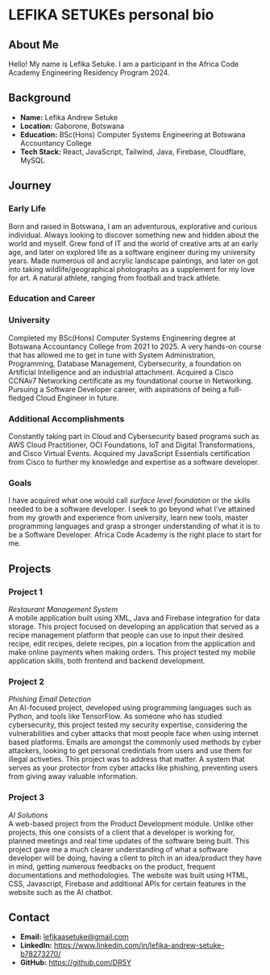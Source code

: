 # LEFIKA SETUKEs personal bio

## About Me
Hello! My name is Lefika Setuke. I am a participant in the Africa Code Academy Engineering Residency Program 2024.

## Background
- **Name:** Lefika Andrew Setuke
- **Location:** Gaborone, Botswana
- **Education:** BSc(Hons) Computer Systems Engineering at Botswana Accountancy College
- **Tech Stack:** React, JavaScript, Tailwind, Java, Firebase, Cloudflare, MySQL

## Journey
### Early Life
Born and raised in Botswana, I am an adventurous, explorative and curious individual. Always looking to discover something new and hidden about the world and myself. Grew fond of IT and the world of creative arts at an early age, and later on explored life as a software engineer during my university years. Made numerous oil and acrylic landscape paintings, and later on got into taking wildlife/geographical photographs as a supplement for my love for art. A natural athlete, ranging from football and track athlete.  

### Education and Career
### University
Completed my BSc(Hons) Computer Systems Engineering degree at Botswana Accountancy College from 2021 to 2025. A very hands-on course that has allowed me to get in tune with System Administration, Programming, Database Management, Cybersecurity, a foundation on Artificial Intelligence and an industrial attachment. Acquired a Cisco CCNAv7 Networking certificate as my foundational course in Networking. Pursuing a Software Developer career, with aspirations of being a full-fledged Cloud Engineer in future.

### Additional Accomplishments
Constantly taking part in Cloud and Cybersecurity based programs such as AWS Cloud Practitioner, OCI Foundations, IoT and Digital Transformations, and Cisco Virtual Events. Acquired my JavaScript Essentials certification from Cisco to further my knowledge and expertise as a software developer.

### Goals
I have acquired what one would call _surface level foundation_ or the skills needed to be a software developer. I seek to go beyond what I've attained from my growth and experience from university, learn new tools, master programming languages and grasp a stronger understanding of what it is to be a Software Developer. Africa Code Academy is the right place to start for me.

## Projects
### Project 1
_Restaurant Management System_
<br> A mobile application built using XML, Java and Firebase integration for data storage. This project focused on developing an application that served as a recipe management platform that people can use to input their desired recipe, edit recipes, delete recipes, pin a location from the application and make online payments when making orders. This project tested my mobile application skills, both frontend and backend development. 

### Project 2
_Phishing Email Detection_
<br> An AI-focused project, developed using programming languages such as Python, and tools like TensorFlow. As someone who has studied cybersecurity, this project tested my security expertise, considering the vulnerabilities and cyber attacks that most people face when using internet based platforms. Emails are amongst the commonly used methods by cyber attackers, looking to get personal credintials from users and use them for illegal activeties. This project was to address that matter. A system that serves as your protector from cyber attacks like phishing, preventing users from giving away valuable information.

### Project 3
_AI Solutions_
<br> A web-based project from the Product Development module. Unlike other projects, this one consists of a client that a developer is working for, planned meetings and real time updates of the software being built. This project gave me a much clearer understanding of what a software developer will be doing, having a client to pitch in an idea/product they have in mind, getting numerous feedbacks on the product, frequent documentations and methodologies. The website was built using HTML, CSS, Javascript, Firebase and additional APIs for certain features in the website such as the AI chatbot.

## Contact
- **Email:** lefikaasetuke@gmail.com
- **LinkedIn:** https://www.linkedin.com/in/lefika-andrew-setuke-b78273270/
- **GitHub:** https://github.com/DR5Y



